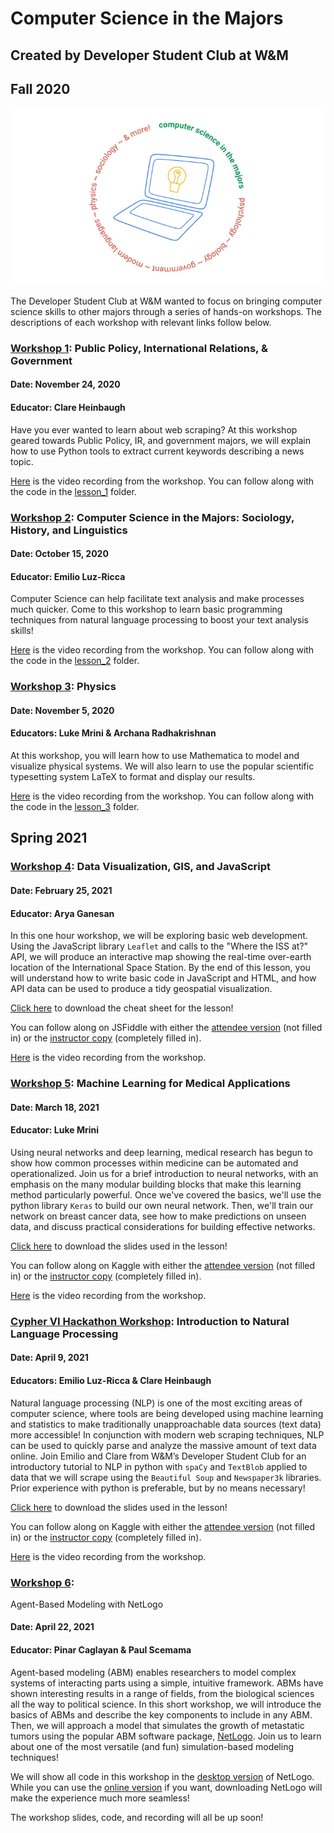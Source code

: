 # Computer Science in the Majors
## Created by Developer Student Club at W&M
## Fall 2020

![Computer science in the majors logo](Slide1.png)

The Developer Student Club at W&M wanted to focus on bringing computer science skills to other majors through a series of hands-on workshops. The descriptions of each workshop with relevant links follow below. 

### [Workshop 1](https://dsc.community.dev/events/details/developer-student-clubs-william-mary-presents-computer-science-in-the-majors-public-policy-international-relations-and-government/): Public Policy, International Relations, & Government
#### Date: November 24, 2020
#### Educator: Clare Heinbaugh
Have you ever wanted to learn about web scraping? At this workshop geared towards Public Policy, IR, and government majors, we will explain how to use Python tools to extract current keywords describing a news topic.

[Here](https://youtu.be/0747M5iBZR8) is the video recording from the workshop.
You can follow along with the code in the [lesson_1](https://github.com/developerstudentclubwm/cs_majors/tree/main/lesson_1) folder. 

### [Workshop 2](https://dsc.community.dev/events/details/developer-student-clubs-william-mary-presents-computer-science-in-the-majors-sociology-history-and-linguistics/): Computer Science in the Majors: Sociology, History, and Linguistics
#### Date: October 15, 2020
#### Educator: Emilio Luz-Ricca
Computer Science can help facilitate text analysis and make processes much quicker. Come to this workshop to learn basic programming techniques from natural language processing to boost your text analysis skills!

[Here](https://youtu.be/61b7A2tmnB4) is the video recording from the workshop.
You can follow along with the code in the [lesson_2](https://github.com/developerstudentclubwm/cs_majors/tree/main/lesson_2) folder. 

### [Workshop 3](https://dsc.community.dev/events/details/developer-student-clubs-william-mary-presents-computer-science-in-the-majors-physics/): Physics
#### Date: November 5, 2020
#### Educators: Luke Mrini & Archana Radhakrishnan
At this workshop, you will learn how to use Mathematica to model and visualize physical systems. We will also learn to use the popular scientific typesetting system LaTeX to format and display our results. 

[Here](https://youtu.be/677c-E-drZ8) is the video recording from the workshop.
You can follow along with the code in the [lesson_3](https://github.com/developerstudentclubwm/cs_majors/tree/main/lesson_3) folder. 

## Spring 2021

### [Workshop 4](https://dsc.community.dev/events/details/developer-student-clubs-william-mary-presents-data-visualization-gis-and-javascript/): Data Visualization, GIS, and JavaScript
#### Date: February 25, 2021
#### Educator: Arya Ganesan
In this one hour workshop, we will be exploring basic web development. Using the JavaScript library `Leaflet` and calls to the "Where the ISS at?" API, we will produce an interactive map showing the real-time over-earth location of the International Space Station. By the end of this lesson, you will understand how to write basic code in JavaScript and HTML, and how API data can be used to produce a tidy geospatial visualization.

[Click here](lesson_4/cheat_sheet.pdf) to download the cheat sheet for the lesson!

You can follow along on JSFiddle with either the [attendee version](https://jsfiddle.net/aganesan_/h4oysrkc/) (not filled in) or the [instructor copy](https://jsfiddle.net/aganesan_/2w6qtfyd/) (completely filled in).

[Here](https://www.youtube.com/watch?v=KaG9Injr9ps) is the video recording from the workshop.

### [Workshop 5](https://dsc.community.dev/events/details/developer-student-clubs-william-mary-presents-machine-learning-for-medical-applications/): Machine Learning for Medical Applications
#### Date: March 18, 2021
#### Educator: Luke Mrini
Using neural networks and deep learning, medical research has begun to show how common processes within medicine can be automated and operationalized. Join us for a brief introduction to neural networks, with an emphasis on the many modular building blocks that make this learning method particularly powerful. Once we've covered the basics, we'll use the python library `Keras` to build our own neural network. Then, we'll train our network on breast cancer data, see how to make predictions on unseen data, and discuss practical considerations for building effective networks.

[Click here](lesson_5/machine_learning_presentation.pdf) to download the slides used in the lesson!

You can follow along on Kaggle with either the [attendee version](https://www.kaggle.com/clareheinbaugh/project-5-medicine-ml-student) (not filled in) or the [instructor copy](https://www.kaggle.com/clareheinbaugh/project-5-medicine-ml-instructor) (completely filled in).

[Here](https://www.youtube.com/watch?v=A9g5zrgC1pQ) is the video recording from the workshop.

### [Cypher VI Hackathon Workshop](http://cypher.cs.wm.edu/): Introduction to Natural Language Processing
#### Date: April 9, 2021
#### Educators: Emilio Luz-Ricca & Clare Heinbaugh
Natural language processing (NLP) is one of the most exciting areas of computer science, where tools are being developed using machine learning and statistics to make traditionally unapproachable data sources (text data) more accessible! In conjunction with modern web scraping techniques, NLP can be used to quickly parse and analyze the massive amount of text data online. Join Emilio and Clare from W&M’s Developer Student Club for an introductory tutorial to NLP in python with `spaCy` and `TextBlob` applied to data that we will scrape using the `Beautiful Soup` and `Newspaper3k` libraries. Prior experience with python is preferable, but by no means necessary!

[Click here](cypher_workshop/cypher_workshop_presentation.pdf) to download the slides used in the lesson!

You can follow along on Kaggle with either the [attendee version](https://www.kaggle.com/clareheinbaugh/dsc-cypher-workshop-nlp-student) (not filled in) or the [instructor copy](https://www.kaggle.com/clareheinbaugh/dsc-cypher-workshop-nlp-instructor) (completely filled in).

[Here](https://www.youtube.com/watch?v=c-79_i4SDhI) is the video recording from the workshop.

### [Workshop 6](https://dsc.community.dev/events/details/developer-student-clubs-william-mary-presents-agent-based-modeling-with-netlogo/): 
Agent-Based Modeling with NetLogo
#### Date: April 22, 2021
#### Educator: Pinar Caglayan & Paul Scemama
Agent-based modeling (ABM) enables researchers to model complex systems of interacting parts using a simple, intuitive framework. ABMs have shown interesting results in a range of fields, from the biological sciences all the way to political science. In this short workshop, we will introduce the basics of ABMs and describe the key components to include in any ABM. Then, we will approach a model that simulates the growth of metastatic tumors using the popular ABM software package, [NetLogo](https://ccl.northwestern.edu/netlogo/). Join us to learn about one of the most versatile (and fun) simulation-based modeling techniques!

We will show all code in this workshop in the [desktop version](https://ccl.northwestern.edu/netlogo/download.shtml) of NetLogo. While you can use the [online version](http://www.netlogoweb.org/launch) if you want, downloading NetLogo will make the experience much more seamless!

The workshop slides, code, and recording will all be up soon!
